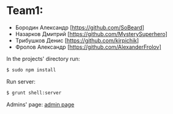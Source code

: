 # Team1:
  - Бородин Александр [https://github.com/SoBeard]
  - Назарков Дмитрий [https://github.com/MysterySuperhero]
  - Трибушков Денис [https://github.com/kirpichik]
  - Фролов Александр [https://github.com/AlexanderFrolov]


In the projects' directory run:
```sh
$ sudo npm install
```

Run server:
```sh
$ grunt shell:server
```


Admins' page: 
[admin page](http://localhost:8080/#admin)

